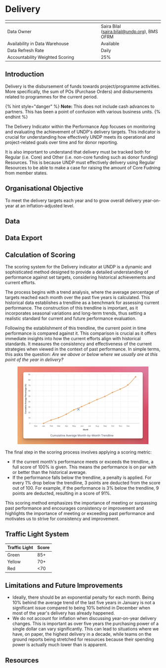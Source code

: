 # Delivery

<table data-header-hidden><thead><tr><th width="289"></th><th></th></tr></thead><tbody><tr><td>Data Owner</td><td>Saira Bilal (<a href="mailto:saira.bilal@undp.org">saira.bilal@undp.org</a>), BMS OFRM</td></tr><tr><td>Availability in Data Warehouse</td><td>Available</td></tr><tr><td>Data Refresh Rate</td><td>Daily</td></tr><tr><td>Accountability Weighted Scoring</td><td>25%</td></tr></tbody></table>



## Introduction

Delivery is the disbursement of funds towards project/programme activities. More specifically, the sum of POs (Purchase Orders) and disbursements related to programmes for the current period.&#x20;

{% hint style="danger" %}
**Note:** This does not include cash advances to partners. This has been a point of confusion with various business units. 
{% endhint %}

The Delivery Indicator within the Performance App focuses on monitoring and evaluating the achievement of UNDP's delivery targets. This indicator is crucial for understanding how effectively UNDP meets its operational and project-related goals over time and for donor reporting.

It is also important to understand that delivery must be tracked both for Regular (i.e. Core) and Other (i.e. non-core funding such as donor funding) Resources. This is because UNDP must effectively delivery using Regular Resources to be able to make a case for raising the amount of Core Fudning from member states.

## Organisational Objective

To meet the delivery targets each year and to grow overall delivery year-on-year at an inflation-adjusted level. 

## Data

## Data Export

## Calculation of Scoring

The scoring system for the Delivery indicator at UNDP is a dynamic and sophisticated method designed to provide a detailed understanding of performance against set targets, considering historical achievements and current efforts.

The process begins with a trend analysis, where the average percentage of targets reached each month over the past five years is calculated. This historical data establishes a trendline as a benchmark for assessing current performance. The construction of this trendline is important, as it incorporates seasonal variations and long-term trends, thus setting a realistic standard for current and future performance evaluation.

Following the establishment of this trendline, the current point in time performance is compared against it. This comparison is crucial as it offers immediate insights into how the current efforts align with historical standards. It measures the consistency and effectiveness of the current strategies when viewed in the context of past performance. In simple terms, this asks the question: _Are we above or below where we usually are at this point of the year in delivery?_

<figure><img src="../../.gitbook/assets/UNDP Delivery Trendline.png" alt=""><figcaption></figcaption></figure>

The final step in the scoring process involves applying a scoring metric:

* If the current month's performance meets or exceeds the trendline, a full score of 100% is given. This means the performance is on par with or better than the historical average.
* If the performance falls below the trendline, a penalty is applied. For every 1% drop below the trendline, 3 points are deducted from the score out of 100. For example, if the performance is 3% below the trendline, 9 points are deducted, resulting in a score of 91%.

This scoring method emphasizes the importance of meeting or surpassing past performance and encourages consistency or improvement and highlights the importance of meeting or exceeding past performance and motivates us to strive for consistency and improvement.

## Traffic Light System

| Traffic Light | Score |
| ------------- | ----- |
| Green         | 85+   |
| Yellow        | 70+   |
| Red           | <70   |



## Limitations and Future Improvements

- Ideally, there should be an exponential penalty for each month. Being 10% behind the average trend of the last five years in January is not a significant issue compared to being 10% behind in December when most of the year's delivery has already happened.
- We do not account for inflation when discussing year-on-year delivery changes. This is important as over five years the purchasing power of a single dollar can vary significantly. This can lead to situations where we have, on paper, the highest delivery in a decade, while teams on the ground reports being stretched for resources because their spending power is actually much lower than is apparent. 

## Resources
